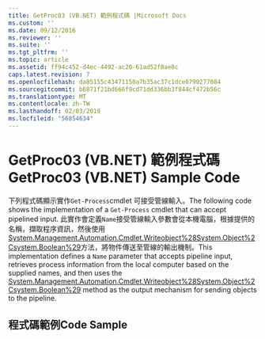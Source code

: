 ```yaml
---
title: GetProc03 (VB.NET) 範例程式碼 |Microsoft Docs
ms.custom: ''
ms.date: 09/12/2016
ms.reviewer: ''
ms.suite: ''
ms.tgt_pltfrm: ''
ms.topic: article
ms.assetid: ff94c452-d4ec-4492-ac20-61ad52f8ae8c
caps.latest.revision: 7
ms.openlocfilehash: da85155c43471150a7b35ac37c1dce0790277084
ms.sourcegitcommit: b6871f21bd666f9cd71dd336bb3f844cf472b56c
ms.translationtype: MT
ms.contentlocale: zh-TW
ms.lasthandoff: 02/03/2019
ms.locfileid: "56854634"
---
```

# <a name="getproc03-vbnet-sample-code"></a><span data-ttu-id="b94ee-102">GetProc03 (VB.NET) 範例程式碼</span><span class="sxs-lookup"><span data-stu-id="b94ee-102">GetProc03 (VB.NET) Sample Code</span></span>

<span data-ttu-id="b94ee-103">下列程式碼顯示實作`Get-Process`cmdlet 可接受管線輸入。</span><span class="sxs-lookup"><span data-stu-id="b94ee-103">The following code shows the implementation of a `Get-Process` cmdlet that can accept pipelined input.</span></span> <span data-ttu-id="b94ee-104">此實作會定義`Name`接受管線輸入參數會從本機電腦，根據提供的名稱，擷取程序資訊，然後使用[System.Management.Automation.Cmdlet.Writeobject%28System.Object%2Csystem.Boolean%29](/dotnet/api/System.Management.Automation.Cmdlet.WriteObject%28System.Object%2CSystem.Boolean%29)方法，將物件傳送至管線的輸出機制。</span><span class="sxs-lookup"><span data-stu-id="b94ee-104">This implementation defines a `Name` parameter that accepts pipeline input, retrieves process information from the local computer based on the supplied names, and then uses the [System.Management.Automation.Cmdlet.Writeobject%28System.Object%2Csystem.Boolean%29](/dotnet/api/System.Management.Automation.Cmdlet.WriteObject%28System.Object%2CSystem.Boolean%29) method as the output mechanism for sending objects to the pipeline.</span></span>

## <a name="code-sample"></a><span data-ttu-id="b94ee-105">程式碼範例</span><span class="sxs-lookup"><span data-stu-id="b94ee-105">Code Sample</span></span>

<!-- TODO!!!: review snippet reference  [!CODE [Msh_samplesgetproc03#getproc03vbAll](Msh_samplesgetproc03#getproc03vbAll)]  -->